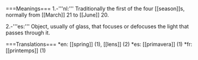 ===Meanings===
1.-'''nl:''' Traditionally the first of the four [[season]]s, normally from [[March]] 21 to [[June]] 20.

2.-'''es:''' Object, usually of glass, that focuses or defocuses the light that passes through it.

===Translations===
*en: [[spring]] (1), [[lens]] (2)
*es: [[primavera]] (1)
*fr: [[printemps]] (1)